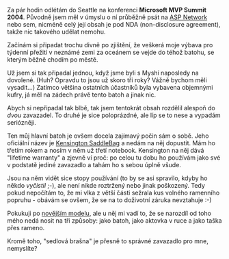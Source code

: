 <!-- dcterms:identifier = riderweblog#144 -->
<!-- dcterms:title = Pár hodin do odletu... -->
<!-- np9:categoryId = 1 -->
<!-- x4w:category = Koně -->
<!-- np9:authorId = 1 -->
<!-- np9:authorEmail = michal.valasek@altairis.cz -->
<!-- dcterms:creator = Michal Altair Valášek -->
<!-- dcterms:created = 2004-04-04T03:45:19+02:00 -->
<!-- dcterms:dateAccepted = 2004-04-04T03:45:19+02:00 -->

Za pár hodin odlétám do Seattle na konferenci <strong>Microsoft MVP Summit 2004</strong>. Původně jsem měl v úmyslu o ní průběžně psát na [ASP Network](http://www.aspnetwork.cz/) nebo sem, nicméně celý její obsah je pod NDA (non-disclosure agreement), takže nic takového udělat nemohu.

Začínám si připadat trochu divně po zjištění, že veškerá moje výbava pro týdenní přežití v neznámé zemi za oceánem se vejde do téhož batohu, se kterým běžně chodím po městě.

Už jsem si tak připadal jednou, když jsme byli s Myshí naposledy na dovolené. (Huh? Opravdu to jsou už skoro tři roky? Vážně bychom měli vysadit...) Zatímco většina ostatních účastníků byla vybavena objemnými kufry, já měl na zádech právě tento batoh a jinak nic.

Abych si nepřipadal tak blbě, tak jsem tentokrát obsah rozdělil alespoň do <em>dvou</em> zavazadel. To druhé je sice poloprázdné, ale líp se to nese a vypadám seriózněji.

Ten můj hlavní batoh je ovšem docela zajímavý počin sám o sobě. Jeho oficiální název je [Kensington SaddleBag](http://www.kensington.com/html/2513.html) a nedám na něj dopustit. Mám ho třetím rokem a nosím v něm už třetí notebook. Kensington na něj dává "lifetime warranty" a zjevně ví proč: po celou tu dobu ho používám jako své v podstatě jediné zavazadlo a tahám ho s sebou úplně všude. 

Jsou na něm vidět sice stopy používání (to by se asi spravilo, kdyby ho někdo <em>vyčistil</em> ;-), ale není nikde roztržený nebo jinak poškozený. Tedy pokud nepočítám to, že mi vlka z větší části sežrala kus volného ramenního popruhu - obávám se ovšem, že se na to doživotní záruka nevztahuje :-)

Pokukuji po [novějším modelu](http://www.kensington.com/html/3208.html), ale u něj mi vadí to, že se narozdíl od toho mého nedá nosit na tři způsoby: jako batoh, jako aktovka v ruce a jako taška přes rameno.

Kromě toho, "sedlová brašna" je přesně to správné zavazadlo pro mne, nemyslíte?